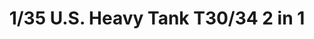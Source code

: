 ---
layout: product
title: "1/35 U.S. Heavy Tank T30/34 2 in 1"
price: "5900" 
desc: "Maketa"
img_path: "/assets/img/TAKO2065.jpg"
brand: "N/A"
available: true
special_offer: false
new: false
soon: false
cat: "010000"
subcat: "010200"
subsubcat: "0N/A"
sifra: "TAKO2065"
popular: false
---